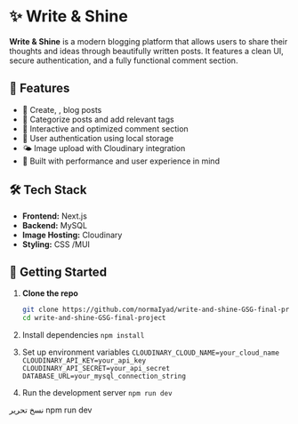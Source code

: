 # ✨ Write & Shine

**Write & Shine** is a modern blogging platform that allows users to share their thoughts and ideas through beautifully written posts. It features a clean UI, secure authentication, and a fully functional comment section.

## 🚀 Features

- 📝 Create, , blog posts  
- 📂 Categorize posts and add relevant tags  
- 💬 Interactive and optimized comment section  
- 🔐 User authentication using local storage  
- 🌤 Image upload with Cloudinary integration  
- 🧠 Built with performance and user experience in mind

## 🛠 Tech Stack

- **Frontend:** Next.js  
- **Backend:** MySQL  
- **Image Hosting:** Cloudinary  
- **Styling:** CSS  /MUI


## 🧪 Getting Started

1. **Clone the repo**

   ```bash
   git clone https://github.com/normaIyad/write-and-shine-GSG-final-project.git
   cd write-and-shine-GSG-final-project
 2. Install dependencies
          ```npm install    ```
4. Set up environment variables
        ```CLOUDINARY_CLOUD_NAME=your_cloud_name
CLOUDINARY_API_KEY=your_api_key
CLOUDINARY_API_SECRET=your_api_secret
DATABASE_URL=your_mysql_connection_string    ```
5. Run the development server
     ``` npm run dev   ```



نسخ
تحرير
npm run dev
